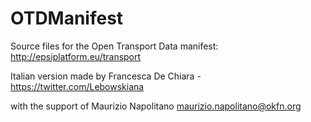 OTDManifest
===========

Source files for the Open Transport Data manifest: http://epsiplatform.eu/transport

Italian version made by Francesca De Chiara - https://twitter.com/Lebowskiana

with the support of Maurizio Napolitano <maurizio.napolitano@okfn.org>

